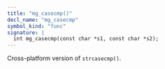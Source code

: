 ```yaml
---
title: "mg_casecmp()"
decl_name: "mg_casecmp"
symbol_kind: "func"
signature: |
  int mg_casecmp(const char *s1, const char *s2);
---
```


Cross-platform version of `strcasecmp()`. 

